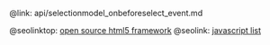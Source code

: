 @link: api/selectionmodel_onbeforeselect_event.md

@seolinktop: [open source html5 framework](https://webix.com)
@seolink: [javascript list](https://webix.com/widget/list/)